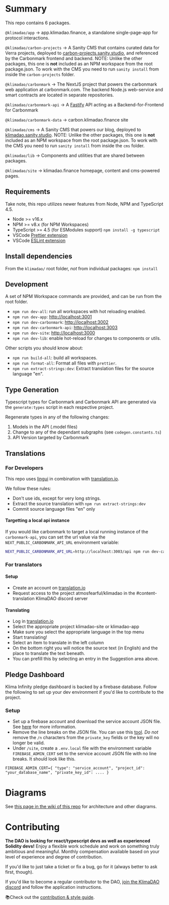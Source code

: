 # Summary

This repo contains 6 packages.

`@klimadao/app` -> app.klimadao.finance, a standalone single-page-app for protocol interactions.

`@klimadao/carbon-projects` -> A Sanity CMS that contains curated data for Verra projects, deployed to [carbon-projects.sanity.studio](https://carbon-projects.sanity.studio/), and referenced by the Carbonmark frontend and backend. NOTE: Unlike the other packages, this one is **not** included as an NPM workspace from the root package.json. To work with the CMS you need to run `sanity install` from inside the `carbon-projects` folder.

`@klimadao/carbonmark` -> The NextJS project that powers the carbonmark web application at carbonmark.com.
The backend Node.js web-service and smart contracts are located in separate repositories.

`@klimadao/carbonmark-api` -> A [Fastify](https://www.fastify.io/) API acting as a Backend-for-Frontend for Carbonmark

`@klimadao/carbonmark-data` -> carbon.klimadao.finance site

`@klimadao/cms` -> A Sanity CMS that powers our blog, deployed to [klimadao.sanity.studio](https://klimadao.sanity.studio). NOTE: Unlike the other packages, this one is **not** included as an NPM workspace from the root package.json. To work with the CMS you need to run `sanity install` from inside the `cms` folder.

`@klimadao/lib` -> Components and utilities that are shared between packages.

`@klimadao/site` -> klimadao.finance homepage, content and cms-powered pages.

## Requirements

Take note, this repo utilizes newer features from Node, NPM and TypeScript 4.5.

- Node >= v16.x
- NPM >= v8.x (for NPM Workspaces)
- TypeScript >= 4.5 (for ESModules support) `npm install -g typescript`
- VSCode [Prettier extension](https://marketplace.visualstudio.com/items?itemName=esbenp.prettier-vscode)
- VSCode [ESLint extension](https://marketplace.visualstudio.com/items?itemName=dbaeumer.vscode-eslint)

## Install dependencies

From the `klimadao/` root folder, _not_ from individual packages:
`npm install`

## Development

A set of NPM Workspace commands are provided, and can be run from the root folder.

- `npm run dev-all`: run all workspaces with hot reloading enabled.
- `npm run dev-app`: [http://localhost:3001](http://localhost:3001)
- `npm run dev-carbonmark`: [http://localhost:3002](http://localhost:3002)
- `npm run dev-carbonmark-api`: [http://localhost:3003](http://localhost:3003)
- `npm run dev-site`: [http://localhost:3000](http://localhost:3000)
- `npm run dev-lib`: enable hot-reload for changes to components or utils.

Other scripts you should know about:

- `npm run build-all`: build all workspaces.
- `npm run format-all`: Format all files with `prettier`.
- `npm run extract-strings:dev`: Extract translation files for the source language "en".

## Type Generation
Typescript types for Carbonmark and Carbonmark API are generated via the `generate:types` script in each respective project. 

Regenerate types in any of the following changes:

1. Models in the API  (.model files)
2. Change to any of the dependant subgraphs (see `codegen.constants.ts`)
3. API Version targeted by Carbonmark

## Translations

### For Developers

This repo uses [lingui](https://lingui.js.org/tutorials/react.html) in combination with [translation.io](https://translation.io).

We follow these rules:

- Don't use ids, except for very long strings.
- Extract the source translation with `npm run extract-strings:dev`
- Commit source language files "en" only

#### Targetting a local api instance

If you would like carbonmark to target a local running instance of the `carbonmark-api`, you can set the url value via the `NEXT_PUBLIC_CARBONMARK_API_URL` environment variable:

```bash
NEXT_PUBLIC_CARBONMARK_API_URL=http://localhost:3003/api npm run dev-carbonmark
```

### For translators

#### Setup

- Create an account on [translation.io](https://translation.io)
- Request access to the project atmosfearful/klimadao in the #content-translation KlimaDAO discord server

#### Translating

- Log in [translation.io](https://translation.io)
- Select the appropriate project klimadao-site or klimadao-app
- Make sure you select the appropriate language in the top menu
- Start translating!
- Select an item to translate in the left column
- On the bottom right you will notice the source text (in English) and the place to translate the text beneath.
- You can prefill this by selecting an entry in the Suggestion area above.

## Pledge Dashboard

Klima Infinity pledge dashboard is backed by a firebase database. Follow the following to set up your dev environment if you'd like to contribute to the project.

### Setup

- Set up a firebase account and download the service account JSON file. See [here](https://firebase.google.com/docs/admin/setup#set-up-project-and-service-account) for more information.
- Remove the line breaks on the JSON file. You can use this [tool](https://www.textfixer.com/tools/remove-line-breaks.php). _Do not_ remove the `/n` characters from the `private_key` fields or the key will no longer be valid.
- Under `/site`, create a `.env.local` file with the environment variable `FIREBASE_ADMIN_CERT` set to the service account JSON file with no line breaks. It should look like this.

```
FIREBASE_ADMIN_CERT={ "type": "service_account", "project_id": "your_database_name", "private_key_id": .... }
```

# Diagrams

See [this page in the wiki of this repo](https://github.com/KlimaDAO/klimadao/wiki/Diagrams) for architecture and other diagrams.

# Contributing

**The DAO is looking for react/typescript devs as well as experienced Solidity devs!** Enjoy a flexible work schedule and work on something truly ambitious and meaningful. Monthly compensation available based on your level of experience and degree of contribution.

If you'd like to just take a ticket or fix a bug, go for it (always better to ask first, though).

If you'd like to become a regular contributor to the DAO, [join the KlimaDAO discord](https://discord.com/invite/klimadao) and follow the application instructions.

📚Check out the [contribution & style guide](https://github.com/KlimaDAO/klimadao/wiki).
